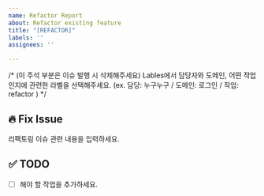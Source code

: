 ```yaml
---
name: Refactor Report
about: Refactor existing feature
title: "[REFACTOR]"
labels: ''
assignees: ''

---
```


/* (이 주석 부분은 이슈 발행 시 삭제해주세요)
Lables에서 담당자와 도메인, 어떤 작업인지에 관련한 라벨을 선택해주세요.
(ex. 담당: 누구누구 / 도메인: 로그인 / 작업: refactor )
*/

## 🔥 Fix Issue
리팩토링 이슈 관련 내용을 입력하세요.

## ✅ TODO
 - [ ] 해야 할 작업을 추가하세요.
